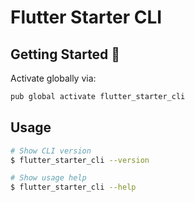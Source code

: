 # Flutter Starter CLI

## Getting Started 🚀

Activate globally via:

```sh
pub global activate flutter_starter_cli
```

## Usage

```sh
# Show CLI version
$ flutter_starter_cli --version

# Show usage help
$ flutter_starter_cli --help
```
